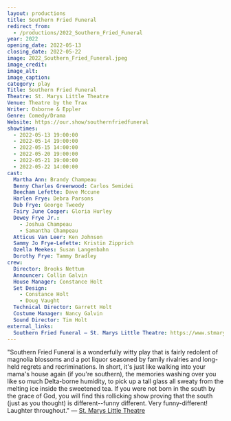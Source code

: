 ```yaml
---
layout: productions
title: Southern Fried Funeral
redirect_from:
  - /productions/2022_Southern_Fried_Funeral
year: 2022
opening_date: 2022-05-13
closing_date: 2022-05-22
image: 2022_Southern_Fried_Funeral.jpeg
image_credit: 
image_alt:
image_caption:
category: play
Title: Southern Fried Funeral
Theatre: St. Marys Little Theatre
Venue: Theatre by the Trax
Writer: Osborne & Eppler
Genre: Comedy/Drama
Website: https://our.show/southernfriedfuneral
showtimes: 
  - 2022-05-13 19:00:00
  - 2022-05-14 19:00:00
  - 2022-05-15 14:00:00
  - 2022-05-20 19:00:00
  - 2022-05-21 19:00:00
  - 2022-05-22 14:00:00
cast:
  Martha Ann: Brandy Champeau
  Benny Charles Greenwood: Carlos Semidei
  Beecham Lefette: Dave Mccune
  Harlen Frye: Debra Parsons
  Dub Frye: George Tweedy
  Fairy June Cooper: Gloria Hurley
  Dewey Frye Jr.: 
    - Joshua Champeau
    - Samantha Champeau
  Atticus Van Leer: Ken Johnson
  Sammy Jo Frye-Lefette: Kristin Zipprich
  Ozella Meekes: Susan Langenbahn
  Dorothy Frye: Tammy Bradley
crew:
  Director: Brooks Nettum
  Announcer: Collin Galvin
  House Manager: Constance Holt
  Set Design: 
    - Constance Holt
    - Doug Vaught
  Technical Director: Garrett Holt
  Costume Manager: Nancy Galvin
  Sound Director: Tim Holt
external_links:
  Southern Fried Funeral – St. Marys Little Theatre: https://www.stmaryslittletheatre.com/collections/box-office
---
```

"Southern Fried Funeral is a wonderfully witty play that is fairly redolent of magnolia blossoms and a pot liquor seasoned by family rivalries and long-held regrets and recriminations. In short, it's just like walking into your mama's house again (if you're southern), the memories washing over you like so much Delta-borne humidity, to pick up a tall glass all sweaty from the melting ice inside the sweetened tea. If you were not born in the south by the grace of God, you will find this rollicking show proving that the south (just as you thought) is different--funny different. Very funny-different! Laughter throughout." — [St. Marys Little Theatre](https://web.archive.org/web/20220512150615/https://www.stmaryslittletheatre.com/collections/box-office)
